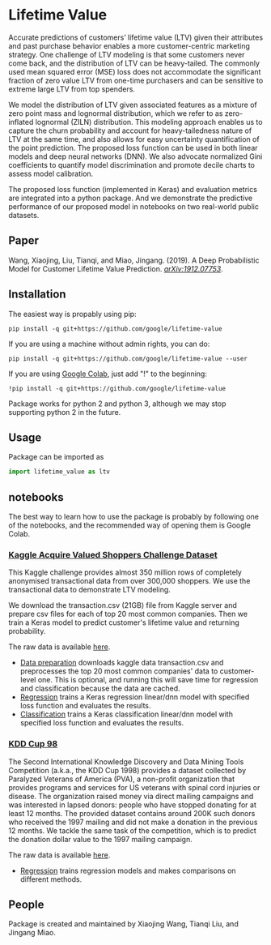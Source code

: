 # Lifetime Value

Accurate predictions of customers’ lifetime value (LTV) given their attributes
and past purchase behavior enables a more customer-centric marketing strategy.
One challenge of LTV modeling is that some customers never come back, and the
distribution of LTV can be heavy-tailed. The commonly used mean squared error
(MSE) loss does not accommodate the significant fraction of zero value LTV from
one-time purchasers and can be sensitive to extreme large LTV from top spenders.

We model the distribution of LTV given associated features as a mixture of zero
point mass and lognormal distribution, which we refer to as zero-inflated
lognormal (ZILN) distribution. This modeling approach enables us to capture the
churn probability and account for heavy-tailedness nature of LTV at the same
time, and also allows for easy uncertainty quantification of the point
prediction. The proposed loss function can be used in both linear models and
deep neural networks (DNN). We also advocate normalized Gini coefficients to
quantify model discrimination and promote decile charts to assess model
calibration.

The proposed loss function (implemented in Keras) and evaluation metrics are
integrated into a python package. And we demonstrate the predictive performance
of our proposed model in notebooks on two real-world public datasets.

## Paper

Wang, Xiaojing, Liu, Tianqi, and Miao, Jingang. (2019).
A Deep Probabilistic Model for Customer Lifetime Value Prediction.
[*arXiv:1912.07753*](https://arxiv.org/abs/1912.07753).

## Installation

The easiest way is propably using pip:

```
pip install -q git+https://github.com/google/lifetime-value
```

If you are using a machine without admin rights, you can do:

```
pip install -q git+https://github.com/google/lifetime-value --user
```

If you are using [Google Colab](https://colab.research.google.com/), just add
"!" to the beginning:

```
!pip install -q git+https://github.com/google/lifetime-value
```

Package works for python 2 and python 3, although we may stop supporting python
2 in the future.

## Usage
Package can be imported as

```python
import lifetime_value as ltv
```

## notebooks
The best way to learn how to use the package is probably by following one of the
notebooks, and the recommended way of opening them is Google Colab.

### [Kaggle Acquire Valued Shoppers Challenge Dataset](https://www.kaggle.com/c/acquire-valued-shoppers-challenge/data)

This Kaggle challenge provides almost 350 million rows of completely anonymised
transactional data from over 300,000 shoppers. We use the transactional data to
demonstrate LTV modeling.

We download the transaction.csv (21GB) file from Kaggle server and prepare csv
files for each of top 20 most common companies. Then we train a Keras model to
predict customer's lifetime value and returning probability.

The raw data is available [here](https://www.kaggle.com/c/acquire-valued-shoppers-challenge/data).

*   [Data preparation](./kaggle_acquire_valued_shoppers_challenge/preprocess_data.ipynb)
downloads kaggle data transaction.csv and preprocesses the top 20 most common
companies' data to customer-level one. This is optional, and running this will
save time for regression and classification because the data are cached.
*   [Regression](./kaggle_acquire_valued_shoppers_challenge/regression.ipynb)
trains a Keras regression linear/dnn model with specified loss function and
evaluates the results.
*   [Classification](./kaggle_acquire_valued_shoppers_challenge/classification.ipynb)
trains a Keras classification linear/dnn model with specified loss function and
evaluates the results.

### [KDD Cup 98](https://kdd.ics.uci.edu/databases/kddcup98/kddcup98.html)

The Second International Knowledge Discovery and Data Mining Tools Competition
(a.k.a., the KDD Cup 1998) provides a dataset collected by Paralyzed Veterans of
America (PVA), a non-profit organization that provides programs and services for
US veterans with spinal cord injuries or disease. The organization raised money
via direct mailing campaigns and was interested in lapsed donors: people who
have stopped donating for at least 12 months. The provided dataset contains
around 200K such donors who received the 1997 mailing and did not make a
donation in the previous 12 months. We tackle the same task of the competition,
which is to predict the donation dollar value to the 1997 mailing campaign.

The raw data is available [here](https://kdd.ics.uci.edu/databases/kddcup98/kddcup98.html).


*   [Regression](./kdd_cup_98/regression.ipynb) trains regression models and
makes comparisons on different methods.

## People
Package is created and maintained by Xiaojing Wang, Tianqi Liu, and Jingang
Miao.
